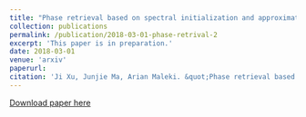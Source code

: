 ```yaml
---
title: "Phase retrieval based on spectral initialization and approximate message passing"
collection: publications
permalink: /publication/2018-03-01-phase-retrival-2
excerpt: 'This paper is in preparation.'
date: 2018-03-01
venue: 'arxiv'
paperurl: 
citation: 'Ji Xu, Junjie Ma, Arian Maleki. &quot;Phase retrieval based on spectral initialization and approximate message passing.&quot; <i>in preparation</i>. 2018.'
---
```


[Download paper here](http://academicpages.github.io/files/paper2.pdf)

